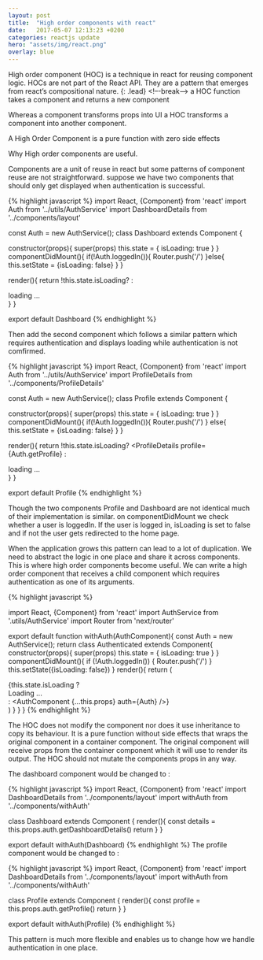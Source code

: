 ```yaml
---
layout: post
title:  "High order components with react"
date:   2017-05-07 12:13:23 +0200
categories: reactjs update
hero: "assets/img/react.png"
overlay: blue
---
```

High order component (HOC) is a technique in react for reusing component logic.
HOCs are not part of the React API.
They are a pattern that emerges from react’s compositional nature.
{: .lead}
<!–-break-–>
a HOC function takes a component and returns a new component


Whereas a component transforms props into UI a HOC transforms a component into another component.

A High Order Component is a pure function with zero side effects

Why High order components are useful.

Components are a unit of reuse in react  but some patterns of component reuse are not straightforward.
suppose we have two components that should only get displayed when authentication is successful.

{% highlight javascript %}
import React, {Component} from 'react'
import Auth from '../utils/AuthService'
import DashboardDetails from '../components/layout'

const Auth = new AuthService();
class Dashboard extends Component {

   constructor(props){
     super(props)
     this.state = {
     isLoading: true
   }
 }
   componentDidMount(){
     if(!Auth.loggedIn()){
        Router.push('/')
    }else{
        this.setState = {isLoading: false}
     }
   }

   render(){
     return !this.state.isLoading?
            <DashboardDetails details={Auth.getDashboardDetails}/> :
            <div> loading ...</div>
   }
}

export default Dashboard
{% endhighlight %}

Then add the second component which follows a similar pattern which requires authentication and displays loading while authentication is not comfirmed.

{% highlight javascript %}
import React, {Component} from 'react'
import Auth from '../utils/AuthService'
import ProfileDetails from '../components/ProfileDetails'

const Auth = new AuthService();
class Profile extends Component {

   constructor(props){
       super(props)
       this.state = {
       isLoading: true
     }
   }
    componentDidMount(){
      if(!Auth.loggedIn()){
        Router.push('/')
       } else{ this.setState = {isLoading: false}
     }
   }

   render(){
      return !this.state.isLoading?
      <ProfileDetails profile={Auth.getProfile} :
      <div> loading ...</div>
   }
}

export default Profile
{% endhighlight %}

Though the two components Profile and Dashboard  are not identical much of their implementation is similar.
on componentDidMount we check whether a user is loggedIn. If the user is logged in,  isLoading is set to false and if not the user gets redirected to the home page.

When the application grows this pattern can lead to a lot of duplication. We need to abstract the logic in one place and share it across components.
This is where high order components become useful. We can write a high order component that receives a child component which requires authentication as one of its arguments.

{% highlight javascript %}

import React, {Component} from 'react'
import AuthService from '.utils/AuthService'
import Router from 'next/router'

export default function withAuth(AuthComponent){
const Auth = new AuthService();
    return class Authenticated extends Component{
        constructor(props){
            super(props)
            this.state = {
                isLoading: true
            }
        }
        componentDidMount(){
            if (!Auth.loggedIn()) {
                Router.push('/')
            }
            this.setState({isLoading: false})
        }
        render(){
            return (
                <div>
                    {this.state.isLoading ? <div>Loading ... </div> :
                       <AuthComponent {...this.props} auth={Auth} />}
                </div>
            )
        }
    }
}
{% endhighlight %}

The HOC does not modify the component nor does it use inheritance to copy its behaviour. It is a pure function without side effects that wraps the original component in a container component. The original component will receive props from the container component which it will use to render its output.
The HOC should not mutate the components props in any way.

The dashboard component would be changed to :

{% highlight javascript %}
import React, {Component} from 'react'
import DashboardDetails from '../components/layout'
import withAuth from '../components/withAuth'

class Dashboard extends Component {
  render(){
    const details = this.props.auth.getDashboardDetails()
    return  <DashboardDetails details={details} />
   }
}

export default withAuth(Dashboard)
{% endhighlight %}
The profile component would be changed to :

{% highlight javascript %}
import React, {Component} from 'react'
import DashboardDetails from '../components/layout'
import withAuth from '../components/withAuth'

class Profile extends Component {
   render(){
    const profile = this.props.auth.getProfile()
    return  <ProfileDetails profile={profile} />
   }
}

export default withAuth(Profile)
{% endhighlight %}

This pattern is much more flexible and enables us to change how we handle authentication in one place.
